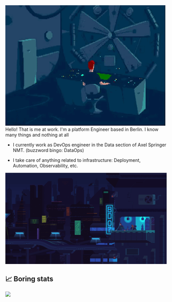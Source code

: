 <img src="./assets/POd5.gif">
Hello! That is me at work. I'm a platform Engineer based in Berlin. 
I know many things and nothing at all

- I currently work as DevOps engineer in the Data section of Axel Springer NMT. (buzzword bingo: DataOps)

- I take care of anything related to infrastructure: Deployment, Automation, Observability, etc.

<img src="./assets/2825704.gif">

## &#x1f4c8; Boring stats
<img align="center" src="https://github-readme-stats.vercel.app/api/top-langs/?username=hunterchris&theme=merko" />


